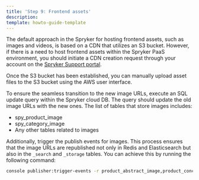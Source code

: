 ```yaml
---
title: 'Step 9: Frontend assets'
description: 
template: howto-guide-template
---
```


The default approach in the Spryker for hosting frontend assets, such as images and videos, is based on a CDN that utilizes an S3 bucket. However, if there is a need to host frontend assets within the Spryker PaaS environment, you should initiate a CDN creation request through your account on the [Spryker Support portal](https://support.spryker.com/).

Once the S3 bucket has been established, you can manually upload asset files to the S3 bucket using the AWS user interface.

To ensure the seamless transition to the new image URLs, execute an SQL update query within the Spryker cloud DB. The query should update the old image URLs with the new ones. The list of tables that store images includes:
* spy_product_image
* spy_category_image
* Any other tables related to images 

Additionally, trigger the publish events for images. This process ensures that the image URLs are republished not only in Redis and Elasticsearch but also in the `_search` and `_storage` tables. You can achieve this by running the following command:
```bash
console publisher:trigger-events -r product_abstract_image,product_concrete_image,configurable_bundle_template_image,category_image
```
